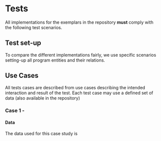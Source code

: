 # Tests

All implementations for the exemplars in the repository **must** comply with the following test scenarios.

## Test set-up

To compare the different implementations fairly, we use specific scenarios setting-up all program entities and their relations.

## Use Cases

All tests cases are described from use cases describing the intended interaction and result of the test. Each test case may use a defined set of data (also available in the repository)

### Case 1 - 


#### Data

The data used for this case study is